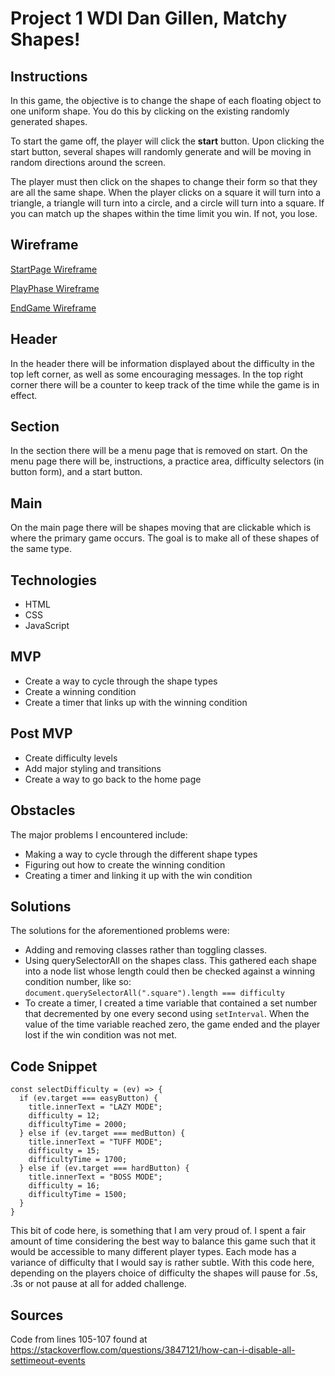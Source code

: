 # Project 1 WDI Dan Gillen, Matchy Shapes!

## Instructions

In this game, the objective is to change the shape of each floating object to one uniform shape. You do this by clicking on the existing randomly generated shapes.

To start the game off, the player will click the **start** button. Upon clicking the start button, several shapes will randomly generate and will be moving in random directions around the screen.

The player must then click on the shapes to change their form so that they are all the same shape. When the player clicks on a square it will turn into a triangle, a triangle will turn into a circle, and a circle will turn into a square. If you can match up the shapes within the time limit you win. If not, you lose.

## Wireframe

[StartPage Wireframe](imgs/WireFrame1.jpg)


[PlayPhase Wireframe](imgs/WireFrame2.jpg)


[EndGame Wireframe](imgs/WireFrame3.jpg)


## Header

In the header there will be information displayed about the difficulty in the top left corner, as well as some encouraging messages. In the top right corner there will be a counter to keep track of the time while the game is in effect.

## Section

In the section there will be a menu page that is removed on start. On the menu page there will be, instructions, a practice area, difficulty selectors (in button form), and a start button.

## Main

On the main page there will be shapes moving that are clickable which is where the primary game occurs. The goal is to make all of these shapes of the same type.

## Technologies

- HTML
- CSS
- JavaScript

## MVP

- Create a way to cycle through the shape types
- Create a winning condition
- Create a timer that links up with the winning condition

## Post MVP

- Create difficulty levels
- Add major styling and transitions
- Create a way to go back to the home page

## Obstacles

The major problems I encountered include:

- Making a way to cycle through the different shape types  
- Figuring out how to create the winning condition
- Creating a timer and linking it up with the win condition

## Solutions

The solutions for the aforementioned problems were:

- Adding and removing classes rather than toggling classes.
- Using querySelectorAll on the shapes class. This gathered each shape into a node list whose length could then be checked against a winning condition number, like so: ```document.querySelectorAll(".square").length === difficulty```
- To create a timer, I created a time variable that contained a set number that decremented by one every second using `setInterval`. When the value of the time variable reached zero, the game ended and the player lost if the win condition was not met.

## Code Snippet

```
const selectDifficulty = (ev) => {
  if (ev.target === easyButton) {
    title.innerText = "LAZY MODE";
    difficulty = 12;
    difficultyTime = 2000;
  } else if (ev.target === medButton) {
    title.innerText = "TUFF MODE";
    difficulty = 15;
    difficultyTime = 1700;
  } else if (ev.target === hardButton) {
    title.innerText = "BOSS MODE";
    difficulty = 16;
    difficultyTime = 1500;
  }
}
```

This bit of code here, is something that I am very proud of. I spent a fair amount of time considering the best way to balance this game such that it would be accessible to many different player types. Each mode has a variance of difficulty that I would say is rather subtle. With this code here, depending on the players choice of difficulty the shapes will pause for .5s, .3s or not pause at all for added challenge.

## Sources

Code from lines 105-107 found at https://stackoverflow.com/questions/3847121/how-can-i-disable-all-settimeout-events
